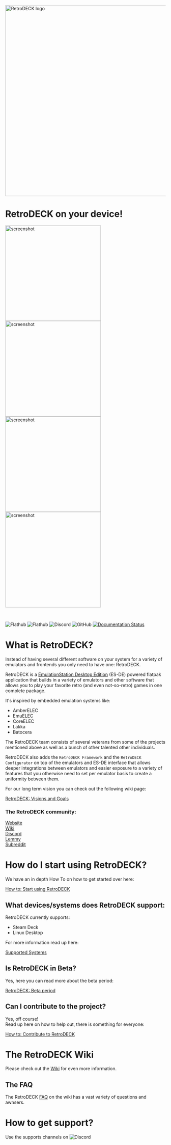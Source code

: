 <p float="center">
    <img src="https://github.com/XargonWan/RetroDECK/blob/main/res/logo.png?raw=true" alt="RetroDECK logo" width="600"/>
</p>

# RetroDECK on your device!

<p float="center">
<img src="https://github.com/XargonWan/RetroDECK/blob/main/res/screenshots/screen03.jpeg?raw=true" alt="screenshot" width="300"/>
<img src="https://github.com/XargonWan/RetroDECK/blob/main/res/screenshots/screen04.jpeg?raw=true" alt="screenshot" width="300"/><br/>
<img src="https://github.com/XargonWan/RetroDECK/blob/main/res/screenshots/screen05.jpeg?raw=true" alt="screenshot" width="300"/>
<img src="https://github.com/XargonWan/RetroDECK/blob/main/res/screenshots/screen06.jpeg?raw=true" alt="screenshot" width="300"/>
</p>
<br/>

![Flathub](https://img.shields.io/flathub/downloads/net.retrodeck.retrodeck)
![Flathub](https://img.shields.io/flathub/v/net.retrodeck.retrodeck)
![Discord](https://img.shields.io/discord/951662718102962256?label=discord)
![GitHub](https://img.shields.io/github/license/XargonWan/RetroDECK)
[![Documentation Status](https://readthedocs.org/projects/retrodeck/badge/?version=latest)](https://retrodeck.readthedocs.io/en/latest/?badge=latest)

# What is RetroDECK?
Instead of having several different software on your system for a variety of emulators and frontends you only need to have one: RetroDECK.

RetroDECK is a [EmulationStation Desktop Edition](https://es-de.org) (ES-DE) powered flatpak application that builds in a variety of emulators and other software that allows you to play your favorite retro (and even not-so-retro) games in one complete package. 

It's inspired by embedded emulation systems like:

- AmberELEC
- EmuELEC
- CoreELEC
- Lakka
- Batocera

The RetroDECK team consists of several veterans from some of the projects mentioned above as well as a bunch of other talented other individuals.

RetroDECK also adds the `RetroDECK Framework` and the `RetroDECK Configurator` on top of the emulators and ES-DE interface that allows deeper integrations between emulators and easier exposure to a variety of features that you otherwise need to set per emulator basis to create a uniformity between them. 

For our long term vision you can check out the following wiki page:

[RetroDECK: Visions and Goals](https://github.com/XargonWan/RetroDECK/wiki/RetroDECK%3A-Visions-and-Goals)

### The RetroDECK community:

[Website](https://retrodeck.net) <br/>
[Wiki](https://github.com/XargonWan/RetroDECK/wiki) <br/>
[Discord](https://discord.gg/Dz3szYsP8g)<br/>
[Lemmy](https://lemmy.zip/c/retrodeck)<br/>
[Subreddit](https://www.reddit.com/r/retrodeck)

# How do I start using RetroDECK?

We have an in depth How To on how to get started over here: 

[How to: Start using RetroDECK](https://github.com/XargonWan/RetroDECK/wiki/How-to%3A-Start-using-RetroDECK)

## What devices/systems does RetroDECK support: 

RetroDECK currently supports:

- Steam Deck
- Linux Desktop

For more information read up here:

[Supported Systems](https://github.com/XargonWan/RetroDECK/wiki/RetroDECK%3A-Supported-Systems)


## Is RetroDECK in Beta?
Yes, here you can read more about the beta period:

[RetroDECK: Beta period](https://github.com/XargonWan/RetroDECK/wiki/RetroDECK%3A-Beta-period)


## Can I contribute to the project?

Yes, off course! <br>
Read up here on how to help out, there is something for everyone:

[How to: Contribute to RetroDECK](https://github.com/XargonWan/RetroDECK/wiki/How-to%3A-Contribute-to-RetroDECK)


# The RetroDECK Wiki

Please check out the [Wiki](https://github.com/XargonWan/RetroDECK/wiki) for even more information.

## The FAQ
The RetroDECK [FAQ](https://github.com/XargonWan/RetroDECK/wiki/FAQs%3A-Frequently-asked-questions) on the wiki has a vast variety of questions and awnsers. 

# How to get support? 
Use the supports channels on ![Discord](https://img.shields.io/discord/951662718102962256?label=discord)
